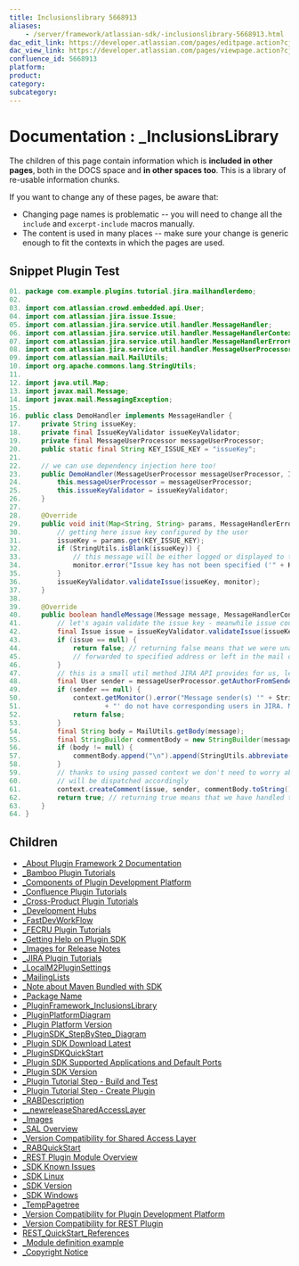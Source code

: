 ```yaml
---
title: Inclusionslibrary 5668913
aliases:
    - /server/framework/atlassian-sdk/-inclusionslibrary-5668913.html
dac_edit_link: https://developer.atlassian.com/pages/editpage.action?cjm=wozere&pageId=5668913
dac_view_link: https://developer.atlassian.com/pages/viewpage.action?cjm=wozere&pageId=5668913
confluence_id: 5668913
platform:
product:
category:
subcategory:
---
```

# Documentation : \_InclusionsLibrary

The children of this page contain information which is **included in other pages**, both in the DOCS space and **in other spaces too**. This is a library of re-usable information chunks.

If you want to change any of these pages, be aware that:

-   Changing page names is problematic -- you will need to change all the `include` and `excerpt-include` macros manually.
-   The content is used in many places -- make sure your change is generic enough to fit the contexts in which the pages are used.

## Snippet Plugin Test

``` java
01. package com.example.plugins.tutorial.jira.mailhandlerdemo;
02. 
03. import com.atlassian.crowd.embedded.api.User;
04. import com.atlassian.jira.issue.Issue;
05. import com.atlassian.jira.service.util.handler.MessageHandler;
06. import com.atlassian.jira.service.util.handler.MessageHandlerContext;
07. import com.atlassian.jira.service.util.handler.MessageHandlerErrorCollector;
08. import com.atlassian.jira.service.util.handler.MessageUserProcessor;
09. import com.atlassian.mail.MailUtils;
10. import org.apache.commons.lang.StringUtils;
11. 
12. import java.util.Map;
13. import javax.mail.Message;
14. import javax.mail.MessagingException;
15. 
16. public class DemoHandler implements MessageHandler {
17.     private String issueKey;
18.     private final IssueKeyValidator issueKeyValidator;
19.     private final MessageUserProcessor messageUserProcessor;
20.     public static final String KEY_ISSUE_KEY = "issueKey";
21. 
22.     // we can use dependency injection here too!
23.     public DemoHandler(MessageUserProcessor messageUserProcessor, IssueKeyValidator issueKeyValidator) {
24.         this.messageUserProcessor = messageUserProcessor;
25.         this.issueKeyValidator = issueKeyValidator;
26.     }
27. 
28.     @Override
29.     public void init(Map<String, String> params, MessageHandlerErrorCollector monitor) {
30.         // getting here issue key configured by the user
31.         issueKey = params.get(KEY_ISSUE_KEY);
32.         if (StringUtils.isBlank(issueKey)) {
33.             // this message will be either logged or displayed to the user (if the handler is tested from web UI)
34.             monitor.error("Issue key has not been specified ('" + KEY_ISSUE_KEY + "' parameter). This handler will not work correctly.");
35.         }
36.         issueKeyValidator.validateIssue(issueKey, monitor);
37.     }
38. 
39.     @Override
40.     public boolean handleMessage(Message message, MessageHandlerContext context) throws MessagingException {
41.         // let's again validate the issue key - meanwhile issue could have been deleted, closed, etc..
42.         final Issue issue = issueKeyValidator.validateIssue(issueKey, context.getMonitor());
43.         if (issue == null) {
44.             return false; // returning false means that we were unable to handle this message. It may be either
45.             // forwarded to specified address or left in the mail queue (if forwarding not enabled)
46.         }
47.         // this is a small util method JIRA API provides for us, let's use it.
48.         final User sender = messageUserProcessor.getAuthorFromSender(message);
49.         if (sender == null) {
50.             context.getMonitor().error("Message sender(s) '" + StringUtils.join(MailUtils.getSenders(message), ",")
51.                     + "' do not have corresponding users in JIRA. Message will be ignored");
52.             return false;
53.         }
54.         final String body = MailUtils.getBody(message);
55.         final StringBuilder commentBody = new StringBuilder(message.getSubject());
56.         if (body != null) {
57.             commentBody.append("\n").append(StringUtils.abbreviate(body, 100000)); // let trim too long bodies
58.         }
59.         // thanks to using passed context we don't need to worry about normal run vs. test run - our call
60.         // will be dispatched accordingly
61.         context.createComment(issue, sender, commentBody.toString(), false);
62.         return true; // returning true means that we have handled the message successfully. It means it will be deleted next.
63.     }
64. }
```

## Children

-   [\_About Plugin Framework 2 Documentation](/server/framework/atlassian-sdk/-about-plugin-framework-2-documentation-2818472.html)
-   [\_Bamboo Plugin Tutorials](/server/framework/atlassian-sdk/-bamboo-plugin-tutorials-8946290.html)
-   [\_Components of Plugin Development Platform](/server/framework/atlassian-sdk/-components-of-plugin-development-platform-2818473.html)
-   [\_Confluence Plugin Tutorials](/server/framework/atlassian-sdk/-confluence-plugin-tutorials-2818467.html)
-   [\_Cross-Product Plugin Tutorials](/server/framework/atlassian-sdk/-cross-product-plugin-tutorials-8946215.html)
-   [\_Development Hubs](/server/framework/atlassian-sdk/-development-hubs-6291467.html)
-   [\_FastDevWorkFlow](/server/framework/atlassian-sdk/-fastdevworkflow-8945826.html)
-   [\_FECRU Plugin Tutorials](/server/framework/atlassian-sdk/-fecru-plugin-tutorials-8946253.html)
-   [\_Getting Help on Plugin SDK](/server/framework/atlassian-sdk/-getting-help-on-plugin-sdk-2818463.html)
-   [\_Images for Release Notes](/server/framework/atlassian-sdk/-images-for-release-notes-7372858.html)
-   [\_JIRA Plugin Tutorials](/server/framework/atlassian-sdk/-jira-plugin-tutorials-2818468.html)
-   [\_LocalM2PluginSettings](/server/framework/atlassian-sdk/-localm2pluginsettings-13632950.html)
-   [\_MailingLists](/server/framework/atlassian-sdk/-mailinglists-5669830.html)
-   [\_Note about Maven Bundled with SDK](/server/framework/atlassian-sdk/-note-about-maven-bundled-with-sdk-2818464.html)
-   [\_Package Name](/server/framework/atlassian-sdk/-package-name-2818460.html)
-   [\_PluginFramework\_InclusionsLibrary](/server/framework/atlassian-sdk/-pluginframework-inclusionslibrary-852042.html)
-   [\_PluginPlatformDiagram](/server/framework/atlassian-sdk/-pluginplatformdiagram-7897096.html)
-   [\_Plugin Platform Version](/server/framework/atlassian-sdk/-plugin-platform-version-2818469.html)
-   [\_PluginSDK\_StepByStep\_Diagram](/server/framework/atlassian-sdk/-pluginsdk-stepbystep-diagram-5670021.html)
-   [\_Plugin SDK Download Latest](/server/framework/atlassian-sdk/-plugin-sdk-download-latest-2818137.html)
-   [\_PluginSDKQuickStart](/server/framework/atlassian-sdk/-pluginsdkquickstart-5669863.html)
-   [\_Plugin SDK Supported Applications and Default Ports](/server/framework/atlassian-sdk/-plugin-sdk-supported-applications-and-default-ports-2818466.html)
-   [\_Plugin SDK Version](/server/framework/atlassian-sdk/-plugin-sdk-version-2818470.html)
-   [\_Plugin Tutorial Step - Build and Test](/server/framework/atlassian-sdk/-plugin-tutorial-step-build-and-test-2818459.html)
-   [\_Plugin Tutorial Step - Create Plugin](/server/framework/atlassian-sdk/-plugin-tutorial-step-create-plugin-11306016.html)
-   [\_RABDescription](/server/framework/atlassian-sdk/-rabdescription-8947331.html)
-   [\_\_newreleaseSharedAccessLayer](/server/framework/atlassian-sdk/--newreleasesharedaccesslayer-5242947.html)
-   [\_Images](/server/framework/atlassian-sdk/-images-5242881.html)
-   [\_SAL Overview](/server/framework/atlassian-sdk/-sal-overview-5242884.html)
-   [\_Version Compatibility for Shared Access Layer](/server/framework/atlassian-sdk/-version-compatibility-for-shared-access-layer-5242943.html)
-   [\_RABQuickStart](/server/framework/atlassian-sdk/-rabquickstart-8947342.html)
-   [\_REST Plugin Module Overview](/server/framework/atlassian-sdk/-rest-plugin-module-overview-4915211.html)
-   [\_SDK Known Issues](/server/framework/atlassian-sdk/-sdk-known-issues-2818471.html)
-   [\_SDK Linux](/server/framework/atlassian-sdk/-sdk-linux-11305049.html)
-   [\_SDK Version](/server/framework/atlassian-sdk/-sdk-version-11305037.html)
-   [\_SDK Windows](/server/framework/atlassian-sdk/-sdk-windows-11305043.html)
-   [\_TempPagetree](/server/framework/atlassian-sdk/-temppagetree-5668905.html)
-   [\_Version Compatibility for Plugin Development Platform](/server/framework/atlassian-sdk/-version-compatibility-for-plugin-development-platform-2818465.html)
-   [\_Version Compatibility for REST Plugin](/server/framework/atlassian-sdk/-version-compatibility-for-rest-plugin-4915208.html)
-   [REST\_QuickStart\_References](/server/framework/atlassian-sdk/rest-quickstart-references-6291717.html)
-   [\_Module definition example](/server/framework/atlassian-sdk/-module-definition-example-5669180.html)
-   [\_Copyright Notice](/server/framework/atlassian-sdk/-copyright-notice-23691392.html)
















































































































































































































































































































